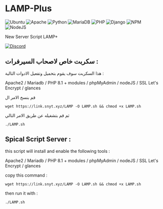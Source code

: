 # LAMP-Plus


![Ubuntu](https://img.shields.io/badge/Ubuntu-E95420?style=for-the-badge&logo=ubuntu&logoColor=white)
![Apache](https://img.shields.io/badge/apache-%23D42029.svg?style=for-the-badge&logo=apache&logoColor=white)
![Python](https://img.shields.io/badge/python-3670A0?style=for-the-badge&logo=python&logoColor=ffdd54)
![MariaDB](https://img.shields.io/badge/MariaDB-003545?style=for-the-badge&logo=mariadb&logoColor=white)
![PHP](https://img.shields.io/badge/php-%23777BB4.svg?style=for-the-badge&logo=php&logoColor=white)
![Django](https://img.shields.io/badge/django-%23092E20.svg?style=for-the-badge&logo=django&logoColor=white)
![NPM](https://img.shields.io/badge/NPM-%23CB3837.svg?style=for-the-badge&logo=npm&logoColor=white)
![NodeJS](https://img.shields.io/badge/node.js-6DA55F?style=for-the-badge&logo=node.js&logoColor=white)


 New Server Script LAMP+

 
 [![Discord](https://img.shields.io/badge/Discord-%235865F2.svg?style=for-the-badge&logo=discord&logoColor=white)](https://discord.snyt.xyz)


## سكربت خاص لاصحاب السيرفرات :

هذا السكربت سوف يقوم بتحميل وتفعيل الادوات التالية :


Apache2 / Mariadb / PHP 8.1 + modules / phpMyAdmin / nodeJS / SSL Let's Encrypt / glances 

قم بنسخ الامر ال


	wget https://link.snyt.xyz/LAMP -O LAMP.sh && chmod +x LAMP.sh
 
 

ثم قم بتشغيله عن طريق الامر التالي 

	./LAMP.sh
 
## Spical Script Server :

this script will install and enable the following tools :


Apache2 / Mariadb / PHP 8.1 + modules / phpMyAdmin / nodeJS / SSL Let's Encrypt / glances 

copy this command : 


	wget https://link.snyt.xyz/LAMP -O LAMP.sh && chmod +x LAMP.sh
 

then run it with :

	./LAMP.sh
 
